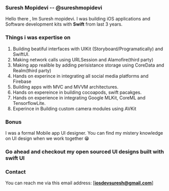 ### Suresh Mopidevi -- @sureshmopidevi

Hello there , Im Suresh mopidevi. I was building iOS applications and Software development kits with **Swift** from last 3 years.

### Things i was expertise on 
1. Building beatiful interfaces with UIKit (Storyboard/Programatically) and SwiftUI.
2. Making network calls using URLSession and Alamofire(third party)
3. Making app realible by adding perisistance storage using CoreData and Realm(third party)
4. Hands on experince in integrating all social media platforms  and Firebase
5. Building apps with MVC and MVVM architectures.
6. Hands on expereince in building cocoapods, swift pacakges.
7. Hands on experience in integrating Google MLKit, CoreML and TensorflowLite.
8. Experince in Building custom camera modules using AVKit

### Bonus
  I was a formal Mobile app UI designer. You can find my mistery knowledge on UI design when we work together 😁
  
### Go ahead and checkout my open sourced UI designs built with swift UI


### Contact
You can reach me via this email address: [**iosdevsuresh@gmail.com**]
